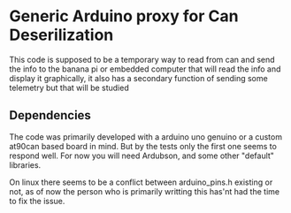 # Generic Arduino proxy for Can Deserilization

This code is supposed to be a temporary way to read from can and send the info to the banana pi or embedded computer that will read the info and display it graphically, it also has a secondary function of sending some telemetry but that will be studied

## Dependencies

The code was primarily developed with a arduino uno genuino or a custom at90can based board in mind. But by the tests only the first one seems to respond well. For now you will need Ardubson, and some other "default" libraries.

On linux there seems to be a conflict between arduino_pins.h existing or not, as of now the person who is primarily writting this has'nt had the time to fix the issue.
